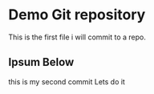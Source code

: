 # Demo Git repository

This is the first file i will commit to a repo.

## Ipsum Below

this is my second commit
Lets do it
